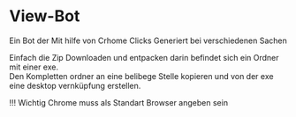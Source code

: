 # View-Bot
Ein Bot der Mit hilfe von Crhome Clicks Generiert bei verschiedenen Sachen

Einfach die Zip Downloaden und entpacken darin befindet sich ein Ordner mit einer exe.  
Den Kompletten ordner an eine belibege Stelle kopieren und von der exe eine desktop vernküpfung erstellen.

!!! Wichtig Chrome muss als Standart Browser angeben sein
